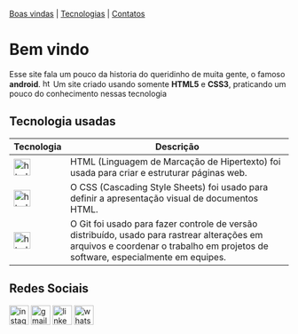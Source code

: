 [Boas vindas](#bem-vindo) |
[Tecnologias](#tecnologia-usadas) |
[Contatos](#redes-sociais)

# Bem vindo

Esse site fala um pouco da historia do queridinho de muita gente, o famoso **android**. <img src="https://cdn.jsdelivr.net/gh/devicons/devicon/icons/android/android-original.svg" height="15" alt="html5 logo"  />
Um site criado usando somente **HTML5** e **CSS3**, praticando um pouco do conhecimento nessas tecnologia

## Tecnologia usadas 

Tecnologia  |  Descrição
------------|-----------
<img src="https://cdn.jsdelivr.net/gh/devicons/devicon/icons/html5/html5-original.svg" height="30" alt="html5 logo"  /> | HTML (Linguagem de Marcação de Hipertexto) foi  usada para criar e estruturar páginas web.
<img src="https://cdn.jsdelivr.net/gh/devicons/devicon/icons/css3/css3-original.svg" height="30" alt="html5 logo"  /> | O CSS (Cascading Style Sheets) foi usado para definir a apresentação visual de documentos HTML. 
<img src="https://cdn.jsdelivr.net/gh/devicons/devicon/icons/git/git-original.svg" height="30" alt="html5 logo"  /> | O Git foi usado para fazer controle de versão distribuído, usado para rastrear alterações em arquivos e coordenar o trabalho em projetos de software, especialmente em equipes.

## Redes Sociais

<div align="left">
  <a href="https://www.instagram.com/daviid.dev/"><img src="https://img.shields.io/static/v1?message=Instagram&logo=instagram&label=&color=E4405F&logoColor=white&labelColor=&style=for-the-badge" height="35" alt="instagram logo"  /></a>
  <a href="mailto:david32473247@gmail.com"><img src="https://img.shields.io/static/v1?message=Gmail&logo=gmail&label=&color=D14836&logoColor=white&labelColor=&style=for-the-badge" height="35" alt="gmail logo"  /></a>
  <a href="https://www.linkedin.com/in/f-david-pereira/"><img src="https://img.shields.io/static/v1?message=LinkedIn&logo=linkedin&label=&color=0077B5&logoColor=white&labelColor=&style=for-the-badge" height="35" alt="linkedin logo"  /></a>
  <a href="https://wa.me/5592985649741?text=Tenho%20interesse%20em%20seus%20serviços"><img src="https://img.shields.io/static/v1?message=Whatsapp&logo=whatsapp&label=&color=25D366&logoColor=white&labelColor=&style=for-the-badge" height="35" alt="whatsapp logo"  /></a>
</div>
